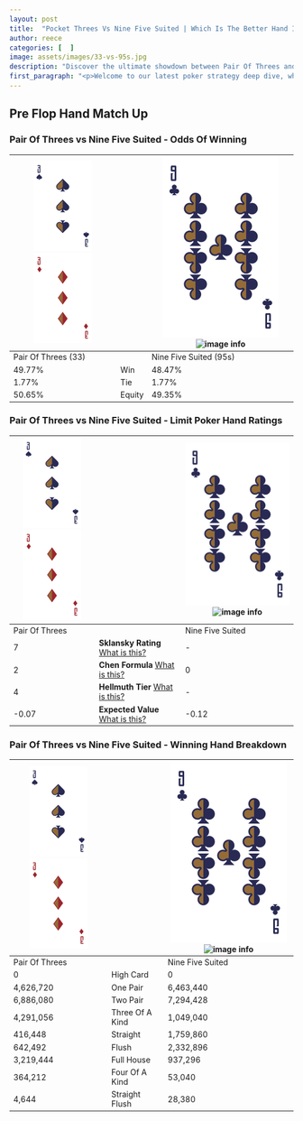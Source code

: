 ```yaml
---
layout: post
title:  "Pocket Threes Vs Nine Five Suited | Which Is The Better Hand In Poker? A Complete Guide"
author: reece
categories: [  ]
image: assets/images/33-vs-95s.jpg
description: "Discover the ultimate showdown between Pair Of Threes and Nine Five Suited in poker! Uncover the odds, strategies, and scenarios where one hand triumphs over the other. Get ready to up your poker game with this thrilling analysis."
first_paragraph: "<p>Welcome to our latest poker strategy deep dive, where we're pitting two distinct hands against each other in a high-stakes showdown: Pair Of Threes vs Nine Five Suited.</p><p>In the dynamic world of poker, every decision counts, and knowing which hand holds the upper hand is key to your success at the table.</p><p>In this article, we'll dissect these two hands, explore the scenarios where one dominates the other, and equip you with the knowledge to make strategic choices that can tip the odds in your favor.</p><p>Get ready to unravel the intriguing dynamics of these poker hands and elevate your game to new heights.</p>"
---
```




[comment]: # (sp0)

## Pre Flop Hand Match Up

<div class="table hand-ratings" markdown="1"> 



### Pair Of Threes vs Nine Five Suited - Odds Of Winning


    
| ![image info](assets/images/hand1/3.png) ![image info](assets/images/hand1/3o.png) |  | ![image info](assets/images/hand2/9.png) ![image info](assets/images/hand2/5s.png) |
| -------- | -------- | -------- |
| Pair Of Threes (33) |  | Nine Five Suited (95s) |
| 49.77% | Win | 48.47% |
| 1.77% | Tie | 1.77% |
| 50.65% | Equity | 49.35% |




[comment]: # (sp1)



### Pair Of Threes vs Nine Five Suited - Limit Poker Hand Ratings


    
| ![image info](assets/images/hand1/3.png) ![image info](assets/images/hand1/3o.png) |  | ![image info](assets/images/hand2/9.png) ![image info](assets/images/hand2/5s.png) |
| -------- | -------- | -------- |
| Pair Of Threes |  | Nine Five Suited |
| 7 | **Sklansky Rating** [What is this?](/sklansky-rating-explained) | - |
| 2 | **Chen Formula** [What is this?](/chen-formula-explained) | 0 |
| 4 | **Hellmuth Tier** [What is this?](/Hellmuth-tier-explained) | - |
| -0.07 | **Expected Value** [What is this?](/expected-value-explained) | -0.12 |




[comment]: # (sp2)



### Pair Of Threes vs Nine Five Suited - Winning Hand Breakdown


    
| ![image info](assets/images/hand1/3.png) ![image info](assets/images/hand1/3o.png) |  | ![image info](assets/images/hand2/9.png) ![image info](assets/images/hand2/5s.png) |
| -------- | -------- | -------- |
| Pair Of Threes |  | Nine Five Suited |
| 0 | High Card | 0 |
| 4,626,720 | One Pair | 6,463,440 |
| 6,886,080 | Two Pair | 7,294,428 |
| 4,291,056 | Three Of A Kind | 1,049,040 |
| 416,448 | Straight | 1,759,860 |
| 642,492 | Flush | 2,332,896 |
| 3,219,444 | Full House | 937,296 |
| 364,212 | Four Of A Kind | 53,040 |
| 4,644 | Straight Flush | 28,380 |




[comment]: # (sp3)



</div>

[comment]: # (sp4)



[comment]: # (sp5)

